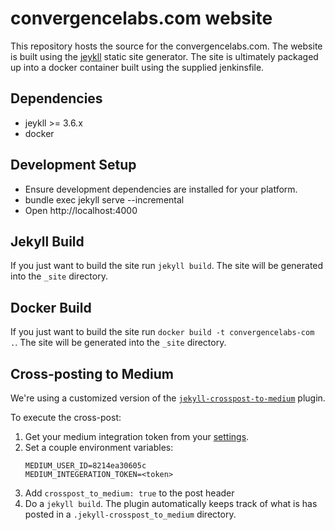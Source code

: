 # convergencelabs.com website
This repository hosts the source for the convergencelabs.com. The website is built using the [jeykll](https://jekyllrb.com/) static site generator. The site is ultimately packaged up into a docker container built using the supplied jenkinsfile.


## Dependencies

 * jeykll >= 3.6.x
 * docker


## Development Setup

 * Ensure development dependencies are installed for your platform.
 * bundle exec jekyll serve --incremental
 * Open http://localhost:4000


## Jekyll Build
If you just want to build the site run `jekyll build`. The site will be generated into the `_site` directory.

## Docker Build
If you just want to build the site run `docker build -t convergencelabs-com .`. The site will be generated into the `_site` directory.

## Cross-posting to Medium 
We're using a customized version of the [`jekyll-crosspost-to-medium`](https://github.com/aarongustafson/jekyll-crosspost-to-medium) plugin.

To execute the cross-post:
1. Get your medium integration token from your [settings](https://medium.com/me/settings).
1. Set a couple environment variables:
   ```
   MEDIUM_USER_ID=8214ea30605c
   MEDIUM_INTEGERATION_TOKEN=<token>
   ```
1. Add `crosspost_to_medium: true` to the post header
1. Do a `jekyll build`. The plugin automatically keeps track of what is has posted in a `.jekyll-crosspost_to_medium` directory.

